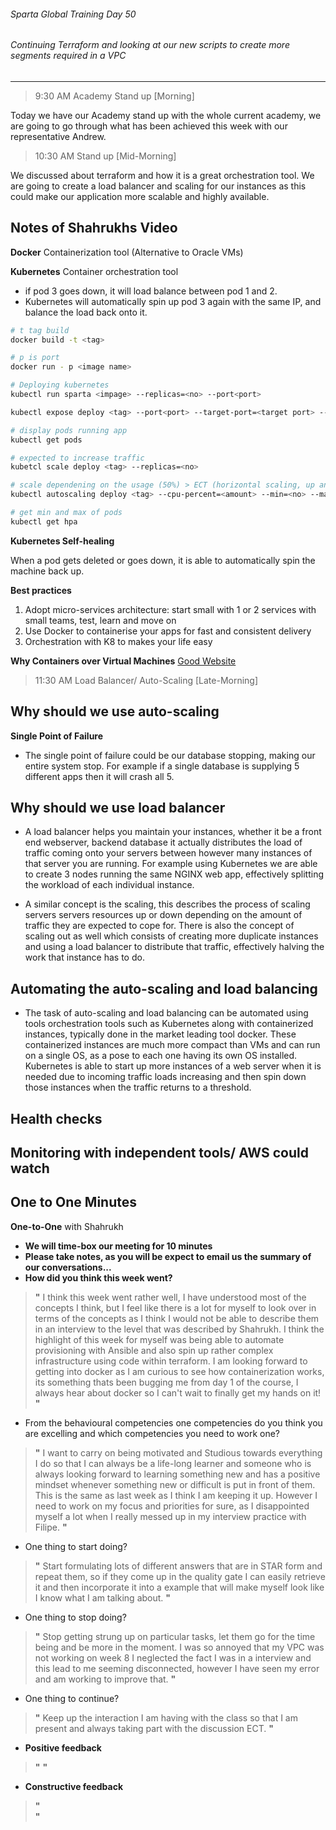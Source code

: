 ###### Sparta Global Training Day 50
###### Continuing Terraform and looking at our new scripts to create more segments required in a VPC
___

> 9:30 AM Academy Stand up [Morning]

Today we have our Academy stand up with the whole current academy, we are going to go through what has been achieved this week with our representative Andrew.

> 10:30 AM Stand up [Mid-Morning]

We discussed about terraform and how it is a great orchestration tool. We are going to create a load balancer and scaling for our instances as this could make our application more scalable and highly available.

## Notes of Shahrukhs Video

**Docker** Containerization tool (Alternative to Oracle VMs)

**Kubernetes** Container orchestration tool
- if pod 3 goes down, it will load balance between pod 1 and 2.
- Kubernetes will automatically spin up pod 3 again with the same IP, and balance the load back onto it.

```bash
# t tag build
docker build -t <tag>

# p is port 
docker run - p <image name>

# Deploying kubernetes
kubectl run sparta <impage> --replicas=<no> --port<port>

kubectl expose deploy <tag> --port<port> --target-port=<target port> --type=<E.g. load balancer> 

# display pods running app
kubectl get pods

# expected to increase traffic
kubetcl scale deploy <tag> --replicas=<no>

# scale dependening on the usage (50%) > ECT (horizontal scaling, up and down)
kubectl autoscaling deploy <tag> --cpu-percent=<amount> --min=<no> --max=<no>

# get min and max of pods
kubectl get hpa
```

**Kubernetes Self-healing**

When a pod gets deleted or goes down, it is able to automatically spin the machine back up.

**Best practices**
1. Adopt micro-services architecture: start small with 1 or 2 services with small teams, test, learn and move on
2. Use Docker to containerise your apps for fast and consistent delivery
3. Orchestration with K8 to makes your life easy

**Why Containers over Virtual Machines**
[Good Website](https://www.docker.com/resources/what-container)

> 11:30 AM Load Balancer/ Auto-Scaling [Late-Morning]

## Why should we use auto-scaling

**Single Point of Failure**
* The single point of failure could be our database stopping, making our entire system stop. For example if a single database is supplying 5 different apps then it will crash all 5.

## Why should we use load balancer 

* A load balancer helps you maintain your instances, whether it be a front end webserver, backend database it actually distributes the load of traffic coming onto your servers between however many instances of that server you are running. For example using Kubernetes we are able to create 3 nodes running the same NGINX web app, effectively splitting the workload of each individual instance.

* A similar concept is the scaling, this describes the process of scaling servers servers resources up or down depending on the amount of traffic they are expected to cope for. There is also the concept of scaling out as well which consists of creating more duplicate instances and using a load balancer to distribute that traffic, effectively halving the work that instance has to do.

## Automating the auto-scaling and load balancing

* The task of auto-scaling and load balancing can be automated using tools orchestration tools such as Kubernetes along with containerized instances, typically done in the market leading tool docker. These containerized instances are much more compact than VMs and can run on a single OS, as a pose to each one having its own OS installed. Kubernetes is able to start up more instances of a web server when it is needed due to incoming traffic loads increasing and then spin down those instances when the traffic returns to a threshold.

## Health checks

## Monitoring with independent tools/ AWS could watch

## One to One Minutes

**One-to-One** with Shahrukh

- **We will time-box our meeting for 10 minutes**
- **Please take notes, as you will be expect to email us the summary of our conversations...**
- **How did you think this week went?**
>**"** I think this week went rather well, I have understood most of the concepts I think, but I feel like there is a lot for myself to look over in terms of the concepts as I think I would not be able to describe them in an interview to the level that was described by Shahrukh. I think the highlight of this week for myself was being able to automate provisioning with Ansible and also spin up rather complex infrastructure using code within terraform. I am looking forward to getting into docker as I am curious to see how containerization works, its something thats been bugging me from day 1 of the course, I always hear about docker so I can't wait to finally get my hands on it! 
>**"**
- From the behavioural competencies one competencies do you think you are excelling and which competencies you need to work one?
>**"** I want to carry on being motivated and Studious towards everything I do so that I can always be a life-long learner and someone who is always looking forward to learning something new and has a positive mindset whenever something new or difficult is put in front of them. This is the same as last week as I think I am keeping it up. However I need to work on my focus and priorities for sure, as I disappointed myself a lot when I really messed up in my interview practice with Filipe.
>**"**
- One thing to start doing? 
>**"** Start formulating lots of different answers that are in STAR form and repeat them, so if they come up in the quality gate I can easily retrieve it and then incorporate it into a example that will make myself look like I know what I am talking about.
>**"**
- One thing to stop doing? 
>**"** Stop getting strung up on particular tasks, let them go for the time being and be more in the moment. I was so annoyed that my VPC was not working on week 8 I neglected the fact I was in a interview and this lead to me seeming disconnected, however I have seen my error and am working to improve that.
>**"**
- One thing to continue?
> **"** Keep up the interaction I am having with the class so that I am present and always taking part with the discussion ECT.
> **"**

* **Positive feedback** <br>
>**"** 
>**"**

* **Constructive feedback** <br>
>**"**   
>**"**
